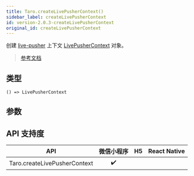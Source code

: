 ```yaml
---
title: Taro.createLivePusherContext()
sidebar_label: createLivePusherContext
id: version-2.0.3-createLivePusherContext
original_id: createLivePusherContext
---
```


创建 [live-pusher](https://developers.weixin.qq.com/miniprogram/dev/component/live-pusher.html) 上下文 [LivePusherContext](https://developers.weixin.qq.com/miniprogram/dev/api/media/live/LivePusherContext.html) 对象。

> [参考文档](https://developers.weixin.qq.com/miniprogram/dev/api/media/live/wx.createLivePusherContext.html)

## 类型

```tsx
() => LivePusherContext
```

## 参数

## API 支持度

| API | 微信小程序 | H5 | React Native |
| :---: | :---: | :---: | :---: |
| Taro.createLivePusherContext | ✔️ |  |  |
